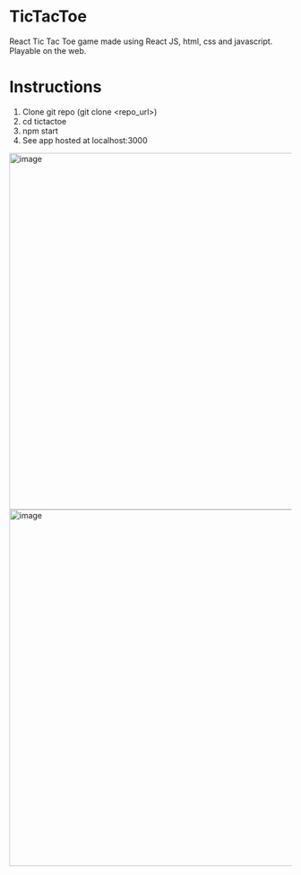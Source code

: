 # TicTacToe

React Tic Tac Toe game made using React JS, html, css and javascript. Playable on the web.

# Instructions

1. Clone git repo (git clone <repo_url>)
2. cd tictactoe
3. npm start
4. See app hosted at localhost:3000

<img width="637" alt="image" src="https://github.com/lulu-wang/TicTacToe/assets/16969709/f0f5a3b9-d17a-4b94-8699-e8dbccd1711e">
<img width="637" alt="image" src="https://github.com/lulu-wang/TicTacToe/assets/16969709/65856161-4460-4ed1-9885-87ed3aef9145">


